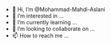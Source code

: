 - 👋 Hi, I’m @Mohammad-Mahdi-Aslani
- 👀 I’m interested in ...
- 🌱 I’m currently learning ...
- 💞️ I’m looking to collaborate on ...
- 📫 How to reach me ...

<!---
Mohammad-Mahdi-Aslani/Mohammad-Mahdi-Aslani is a ✨ special ✨ repository because its `README.md` (this file) appears on your GitHub profile.
You can click the Preview link to take a look at your changes.
--->
